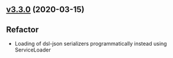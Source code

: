 <a name="v3.3.3"></a>
## [v3.3.0](https://github.com/imrafaelmerino/json-scala-values/releases/tag/v3.3.0-2.12) (2020-03-15)

## Refactor
  - Loading of dsl-json serializers programmatically instead using ServiceLoader
